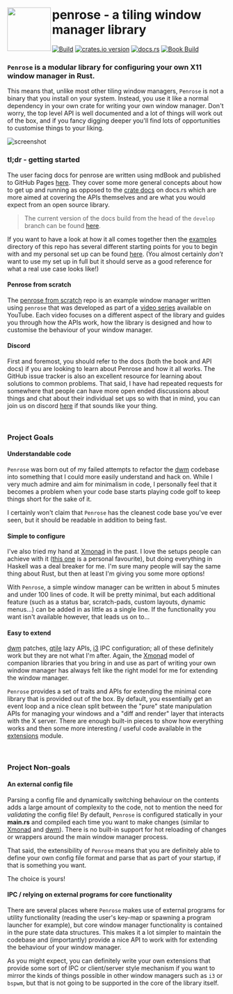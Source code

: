 <image width="100px" src="https://raw.githubusercontent.com/sminez/penrose/develop/icon.svg" align="left"></image>
penrose - a tiling window manager library
=========================================

[![Build](https://github.com/sminez/penrose/workflows/Build/badge.svg?branch=develop)](https://github.com/sminez/penrose/actions?query=workflow%3ABuild) [![crates.io version](https://img.shields.io/crates/v/penrose)](https://crates.io/crates/penrose) [![docs.rs](https://img.shields.io/docsrs/penrose?logo=rust)](https://docs.rs/penrose) [![Book Build](https://github.com/sminez/penrose/actions/workflows/book.yml/badge.svg)](https://github.com/sminez/penrose/actions/workflows/book.yml)

### `Penrose` is a modular library for configuring your own X11 window manager in Rust.

This means that, unlike most other tiling window managers, `Penrose` is not a
binary that you install on your system. Instead, you use it like a normal
dependency in your own crate for writing your own window manager. Don't worry,
the top level API is well documented and a lot of things will work out of the
box, and if you fancy digging deeper you'll find lots of opportunities to
customise things to your liking.

![screenshot](https://raw.githubusercontent.com/sminez/penrose/develop/screenshot.png)


### tl;dr - getting started

The user facing docs for penrose are written using mdBook and published to GitHub Pages [here][0].
They cover some more general concepts about how to get up and running as opposed to the
[crate docs][1] on docs.rs which are more aimed at covering the APIs themselves and are
what you would expect from an open source library.

> The current version of the docs build from the head of the `develop` branch can be found [here][2].

If you want to have a look at how it all comes together then the [examples][3] directory
of this repo has several different starting points for you to begin with and my personal
set up can be found [here][4]. (You almost certainly _don't_ want to use my set up in
full but it should serve as a good reference for what a real use case looks like!)

#### Penrose from scratch

The [penrose from scratch](https://github.com/sminez/penrose-from-scratch) repo is an example
window manager written using `penrose` that was developed as part of a [video series](https://www.youtube.com/playlist?list=PLy2HjaQiG8lOxCKzuWKfmmXov4iEVOGOF)
available on YouTube. Each video focuses on a different aspect of the library and guides you through
how the APIs work, how the library is designed and how to customise the behaviour of your window
manager.

#### Discord

First and foremost, you should refer to the docs (both the book and API docs) if you are looking
to learn about Penrose and how it all works. The GitHub issue tracker is also an excellent
resource for learning about solutions to common problems. That said, I have had repeated requests
for somewhere that people can have more open ended discussions about things and chat about their
individual set ups so with that in mind, you can join us on discord [here](https://discord.gg/jtFsg2K3Fw)
if that sounds like your thing.

<br>


### Project Goals

#### Understandable code

`Penrose` was born out of my failed attempts to refactor the [dwm][5] codebase into
something that I could more easily understand and hack on. While I very much
admire and aim for minimalism in code, I personally feel that it becomes a problem
when your code base starts playing code golf to keep things short for the sake of it.

I certainly won't claim that `Penrose` has the cleanest code base you've ever seen,
but it should be readable in addition to being fast.


#### Simple to configure

I've also tried my hand at [Xmonad][6] in the past. I love the setups people can
achieve with it ([this one][7] is a personal favourite), but doing everything in
Haskell was a deal breaker for me. I'm sure many people will say the same thing
about Rust, but then at least I'm giving you some more options!

With `Penrose`, a simple window manager can be written in about 5 minutes and under
100 lines of code. It will be pretty minimal, but each additional feature (such as a
status bar, scratch-pads, custom layouts, dynamic menus...) can be added in as
little as a single line. If the functionality you want isn't available however,
that leads us on to...


#### Easy to extend

[dwm][5] patches, [qtile][8] lazy APIs, [i3][9] IPC configuration; all of these
definitely work but they are not what I'm after. Again, the [Xmonad][7] model of
companion libraries that you bring in and use as part of writing your own window
manager has always felt like the right model for me for extending the window
manager.

`Penrose` provides a set of traits and APIs for extending the minimal core library
that is provided out of the box. By default, you essentially get an event loop and
a nice clean split between the "pure" state manipulation APIs for managing your
windows and a "diff and render" layer that interacts with the X server. There are
enough built-in pieces to show how everything works and then some more interesting
/ useful code available in the [extensions][10] module.

<br>

### Project Non-goals

#### An external config file

Parsing a config file and dynamically switching behaviour on the contents adds a
large amount of complexity to the code, not to mention the need for _validating_
the config file! By default, `Penrose` is configured statically in your **main.rs**
and compiled each time you want to make changes (similar to [Xmonad][7] and [dwm][6]).
There is no built-in support for hot reloading of changes or wrappers around the
main window manager process.

That said, the extensibility of `Penrose` means that you are definitely able to define
your own config file format and parse that as part of your startup, if that is something
you want.

The choice is yours!


#### IPC / relying on external programs for core functionality

There are several places where `Penrose` makes use of external programs for
utility functionality (reading the user's key-map or spawning a program launcher
for example), but core window manager functionality is contained in the pure state
data structures. This makes it a lot simpler to maintain the codebase and (importantly)
provide a nice API to work with for extending the behaviour of your window manager.

As you might expect, you can definitely write your own extensions that provide
some sort of IPC or client/server style mechanism if you want to mirror the
kinds of things possible in other window managers such as `i3` or `bspwm`, but
that is not going to be supported in the core of the library itself.


  [0]: https://sminez.github.io/penrose
  [1]: https://docs.rs/penrose
  [2]: https://sminez.github.io/penrose/rustdoc/penrose
  [3]: https://github.com/sminez/penrose/tree/develop/examples
  [4]: https://github.com/sminez/my-penrose-config
  [5]: https://dwm.suckless.org/
  [6]: https://xmonad.org/
  [7]: https://www.youtube.com/watch?v=70IxjLEmomg
  [8]: http://www.qtile.org/
  [9]: https://i3wm.org/
  [10]: src/extensions/

